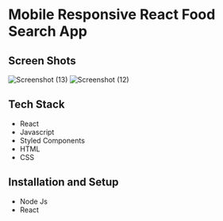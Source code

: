 # Mobile Responsive React Food Search App

## Screen Shots
![Screenshot (13)](https://github.com/franklyngomes/Food-Zone/assets/96900783/9301a2c3-77fc-4154-832a-4fade883de75)
![Screenshot (12)](https://github.com/franklyngomes/Food-Zone/assets/96900783/b9763cbb-5cd9-4a09-bc02-763ca6fab989)

## Tech Stack
- React
- Javascript
- Styled Components
- HTML
- CSS

## Installation and Setup
- Node Js
- React
